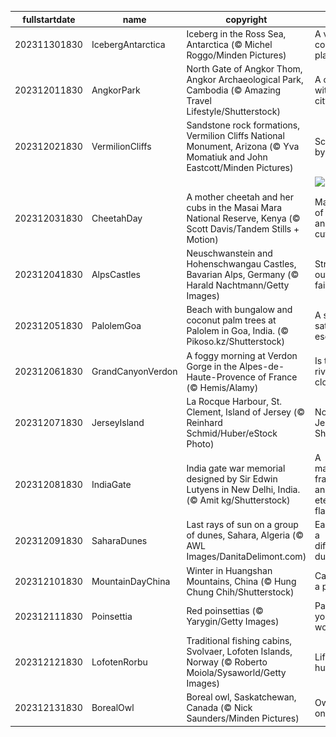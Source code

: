 |fullstartdate|name|copyright|title|image|
|--|--|--|--|--|
202311301830|IcebergAntarctica|Iceberg in the Ross Sea, Antarctica (© Michel Roggo/Minden Pictures)|A very cool place|![](/en-IN/2023/12/202311301830IcebergAntarctica.jpg)|
202312011830|AngkorPark|North Gate of Angkor Thom, Angkor Archaeological Park, Cambodia (© Amazing Travel Lifestyle/Shutterstock)|A city within a city|![](/en-IN/2023/12/202312011830AngkorPark.jpg)|
202312021830|VermilionCliffs|Sandstone rock formations, Vermilion Cliffs National Monument, Arizona (© Yva Momatiuk and John Eastcott/Minden Pictures)|Sculpted by time|![](/en-IN/2023/12/202312021830VermilionCliffs.jpg)|
||||![](/en-IN/2023/12/.jpg)|
202312031830|CheetahDay|A mother cheetah and her cubs in the Masai Mara National Reserve, Kenya (© Scott Davis/Tandem Stills + Motion)|Masters of agility and cuteness|![](/en-IN/2023/12/202312031830CheetahDay.jpg)|
202312041830|AlpsCastles|Neuschwanstein and Hohenschwangau Castles, Bavarian Alps, Germany (© Harald Nachtmann/Getty Images)|Straight out of a fairytale|![](/en-IN/2023/12/202312041830AlpsCastles.jpg)|
202312051830|PalolemGoa|Beach with bungalow and coconut palm trees at Palolem in Goa, India. (© Pikoso.kz/Shutterstock)|A sand-sational escapade|![](/en-IN/2023/12/202312051830PalolemGoa.jpg)|
202312061830|GrandCanyonVerdon|A foggy morning at Verdon Gorge in the Alpes-de-Haute-Provence of France (© Hemis/Alamy)|Is this a river of clouds?|![](/en-IN/2023/12/202312061830GrandCanyonVerdon.jpg)|
202312071830|JerseyIsland|La Rocque Harbour, St. Clement, Island of Jersey (© Reinhard Schmid/Huber/eStock Photo)|Not that Jersey Shore|![](/en-IN/2023/12/202312071830JerseyIsland.jpg)|
202312081830|IndiaGate|India gate war memorial designed by Sir Edwin Lutyens in New Delhi, India. (© Amit kg/Shutterstock)|A majestic frame for an eternal flame|![](/en-IN/2023/12/202312081830IndiaGate.jpg)|
202312091830|SaharaDunes|Last rays of sun on a group of dunes, Sahara, Algeria (© AWL Images/DanitaDelimont.com)|Each day a different dune|![](/en-IN/2023/12/202312091830SaharaDunes.jpg)|
202312101830|MountainDayChina|Winter in Huangshan Mountains, China (© Hung Chung Chih/Shutterstock)|Care for a peak?|![](/en-IN/2023/12/202312101830MountainDayChina.jpg)|
202312111830|Poinsettia|Red poinsettias (© Yarygin/Getty Images)|Paint your world red|![](/en-IN/2023/12/202312111830Poinsettia.jpg)|
202312121830|LofotenRorbu|Traditional fishing cabins, Svolvaer, Lofoten Islands, Norway (© Roberto Moiola/Sysaworld/Getty Images)|Life in a hut-shell|![](/en-IN/2023/12/202312121830LofotenRorbu.jpg)|
202312131830|BorealOwl|Boreal owl, Saskatchewan, Canada (© Nick Saunders/Minden Pictures)|Owl in one|![](/en-IN/2023/12/202312131830BorealOwl.jpg)|
